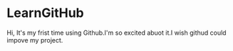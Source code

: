 # LearnGitHub

Hi, It's my frist time using Github.I'm so excited abuot it.I wish githud could impove my project.
